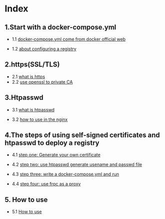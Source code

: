 # Index

## 1.Start with a docker-compose.yml 
 
* 1.1 [docker-compose.yml come from docker official web](/contents/1-1.md)

* 1.2 [about configuring a registry](/contents/1-2.md)

## 2.https(SSL/TLS)

* 2.1 [what is https](/contents/2-1.md)
* 2.2 [use openssl to private CA](/contents/2-2.md) 

## 3.Htpasswd

* 3.1 [what is htpasswd](/contents/3-1.md)

* 3.2 [how to use in the nginx](/contents/3-2.md)

## 4.The steps of using self-signed certificates and htpasswd to deploy a registry

* 4.1 [step one: Generate your own certificate ](/contents/4-1.md)

* 4.2 [step two: use htpasswd generate usename and passwd file](/contents/4-2.md)

* 4.3 [step three: write a docker-compose.yml and run ](/contents/4-3.md)

* 4.4 [step four: use frpc as a proxy ](/contents/4-4.md)

## 5. How to use

* 5.1 [How to use](/contents/5-1.md)

